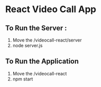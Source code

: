 # React Video Call App

## To Run the Server : 
1. Move the /videocall-react/server
2. node server.js

## To Run the Application
1. Move the /videocall-react
2. npm start
